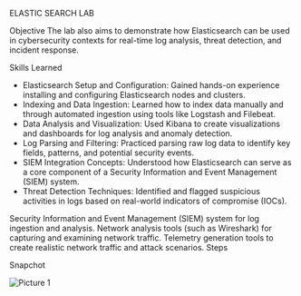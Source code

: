 ELASTIC SEARCH LAB

Objective
The lab also aims to demonstrate how Elasticsearch can be used in cybersecurity contexts for real-time log analysis, threat detection, and incident response.

Skills Learned
- Elasticsearch Setup and Configuration: Gained hands-on experience installing and configuring Elasticsearch nodes and clusters.
- Indexing and Data Ingestion: Learned how to index data manually and through automated ingestion using tools like Logstash and Filebeat.
- Data Analysis and Visualization: Used Kibana to create visualizations and dashboards for log analysis and anomaly detection.
- Log Parsing and Filtering: Practiced parsing raw log data to identify key fields, patterns, and potential security events.
- SIEM Integration Concepts: Understood how Elasticsearch can serve as a core component of a Security Information and Event Management (SIEM) system.
- Threat Detection Techniques: Identified and flagged suspicious activities in logs based on real-world indicators of compromise (IOCs).



Security Information and Event Management (SIEM) system for log ingestion and analysis.
Network analysis tools (such as Wireshark) for capturing and examining network traffic.
Telemetry generation tools to create realistic network traffic and attack scenarios.
Steps



Snapchot

![Picture 1](https://github.com/user-attachments/assets/39aa50e4-56ff-4c77-973c-2d7483ea55d6)

